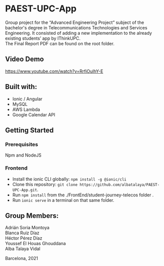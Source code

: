 # PAEST-UPC-App
Group project for the “Advanced Engineering Project” subject of the bachelor's degree in Telecommunications Technologies and Services Engineering.
It consisted of adding a new implementation to the already existing students’ app by IThinkUPC. \
The Final Report PDF can be found on the root folder.

## Video Demo

https://www.youtube.com/watch?v=RrfiOulhY-E

## Built with:
- Ionic / Angular
- MySQL
- AWS Lambda
- Google Calendar API

## Getting Started
### Prerequisites
Npm and NodeJS
### Frontend
* Install the ionic CLI globally: `npm install -g @ionic/cli`
* Clone this repository: `git clone https://github.com/albatalaya/PAEST-UPC-App.git`.
* Run `npm install` from the ./FrontEnd/student-journey-telecos folder .
* Run `ionic serve` in a terminal on that same folder.


## Group Members:
Adrián Soria Montoya \
Blanca Ruiz Díaz\
Héctor Pérez Díaz\
Youssef El Houas Ghouddana\
Alba Talaya Vidal




Barcelona, 2021
